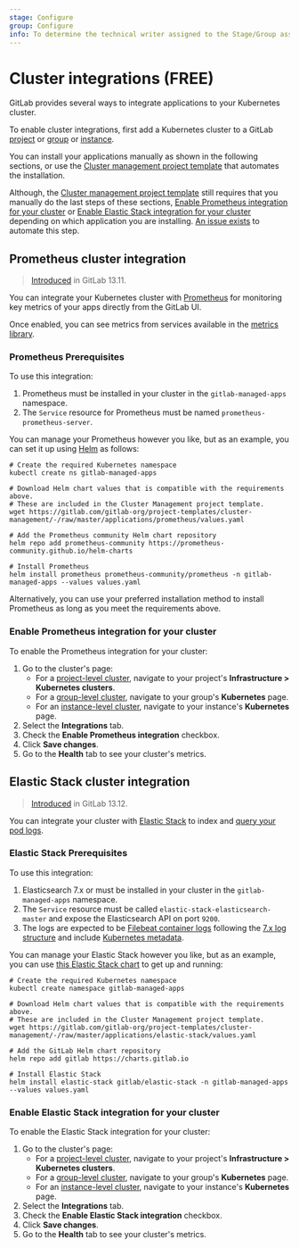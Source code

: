 ```yaml
---
stage: Configure
group: Configure
info: To determine the technical writer assigned to the Stage/Group associated with this page, see https://about.gitlab.com/handbook/engineering/ux/technical-writing/#assignments
---
```


# Cluster integrations **(FREE)**

GitLab provides several ways to integrate applications to your
Kubernetes cluster.

To enable cluster integrations, first add a Kubernetes cluster to a GitLab
[project](../project/clusters/add_remove_clusters.md) or
[group](../group/clusters/index.md#group-level-kubernetes-clusters) or
[instance](../instance/clusters/index.md).

You can install your applications manually as shown in the following sections, or use the
[Cluster management project template](management_project_template.md) that automates the
installation.

Although, the [Cluster management project template](management_project_template.md) still
requires that you manually do the last steps of these sections,
[Enable Prometheus integration for your cluster](#enable-prometheus-integration-for-your-cluster)
or [Enable Elastic Stack integration for your cluster](#enable-elastic-stack-integration-for-your-cluster)
depending on which application you are installing. [An issue exists](https://gitlab.com/gitlab-org/gitlab/-/issues/326565)
to automate this step.

## Prometheus cluster integration

> [Introduced](https://gitlab.com/gitlab-org/gitlab/-/merge_requests/55244) in GitLab 13.11.

You can integrate your Kubernetes cluster with
[Prometheus](https://prometheus.io/) for monitoring key metrics of your
apps directly from the GitLab UI.

Once enabled, you can see metrics from services available in the
[metrics library](../project/integrations/prometheus_library/index.md).

### Prometheus Prerequisites

To use this integration:

1. Prometheus must be installed in your cluster in the `gitlab-managed-apps` namespace.
1. The `Service` resource for Prometheus must be named `prometheus-prometheus-server`.

You can manage your Prometheus however you like, but as an example, you can set
it up using [Helm](https://helm.sh/) as follows:

```shell
# Create the required Kubernetes namespace
kubectl create ns gitlab-managed-apps

# Download Helm chart values that is compatible with the requirements above.
# These are included in the Cluster Management project template.
wget https://gitlab.com/gitlab-org/project-templates/cluster-management/-/raw/master/applications/prometheus/values.yaml

# Add the Prometheus community Helm chart repository
helm repo add prometheus-community https://prometheus-community.github.io/helm-charts

# Install Prometheus
helm install prometheus prometheus-community/prometheus -n gitlab-managed-apps --values values.yaml
```

Alternatively, you can use your preferred installation method to install
Prometheus as long as you meet the requirements above.

### Enable Prometheus integration for your cluster

To enable the Prometheus integration for your cluster:

1. Go to the cluster's page:
      - For a [project-level cluster](../project/clusters/index.md), navigate to your project's
      **Infrastructure > Kubernetes clusters**.
      - For a [group-level cluster](../group/clusters/index.md), navigate to your group's
      **Kubernetes** page.
      - For an [instance-level cluster](../instance/clusters/index.md), navigate to your instance's
      **Kubernetes** page.
1. Select the **Integrations** tab.
1. Check the **Enable Prometheus integration** checkbox.
1. Click **Save changes**.
1. Go to the **Health** tab to see your cluster's metrics.

## Elastic Stack cluster integration

> [Introduced](https://gitlab.com/gitlab-org/gitlab/-/merge_requests/61077) in GitLab 13.12.

You can integrate your cluster with [Elastic
Stack](https://www.elastic.co/elastic-stack/) to index and [query your pod
logs](../project/clusters/kubernetes_pod_logs.md).

### Elastic Stack Prerequisites

To use this integration:

1. Elasticsearch 7.x or must be installed in your cluster in the
   `gitlab-managed-apps` namespace.
1. The `Service` resource must be called `elastic-stack-elasticsearch-master`
   and expose the Elasticsearch API on port `9200`.
1. The logs are expected to be [Filebeat container logs](https://www.elastic.co/guide/en/beats/filebeat/7.x/filebeat-input-container.html)
   following the [7.x log structure](https://www.elastic.co/guide/en/beats/filebeat/7.x/exported-fields-log.html)
   and include [Kubernetes metadata](https://www.elastic.co/guide/en/beats/filebeat/7.x/add-kubernetes-metadata.html).

You can manage your Elastic Stack however you like, but as an example, you can
use [this Elastic Stack chart](https://gitlab.com/gitlab-org/charts/elastic-stack) to get up and
running:

```shell
# Create the required Kubernetes namespace
kubectl create namespace gitlab-managed-apps

# Download Helm chart values that is compatible with the requirements above.
# These are included in the Cluster Management project template.
wget https://gitlab.com/gitlab-org/project-templates/cluster-management/-/raw/master/applications/elastic-stack/values.yaml

# Add the GitLab Helm chart repository
helm repo add gitlab https://charts.gitlab.io

# Install Elastic Stack
helm install elastic-stack gitlab/elastic-stack -n gitlab-managed-apps --values values.yaml
```

### Enable Elastic Stack integration for your cluster

To enable the Elastic Stack integration for your cluster:

1. Go to the cluster's page:
      - For a [project-level cluster](../project/clusters/index.md), navigate to your project's
      **Infrastructure > Kubernetes clusters**.
      - For a [group-level cluster](../group/clusters/index.md), navigate to your group's
      **Kubernetes** page.
      - For an [instance-level cluster](../instance/clusters/index.md), navigate to your instance's
      **Kubernetes** page.
1. Select the **Integrations** tab.
1. Check the **Enable Elastic Stack integration** checkbox.
1. Click **Save changes**.
1. Go to the **Health** tab to see your cluster's metrics.

